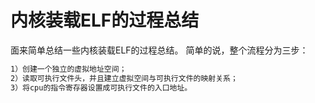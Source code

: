 # 内核装载ELF的过程总结


面来简单总结一些内核装载ELF的过程总结。
简单的说，整个流程分为三步：
```sh
1）创建一个独立的虚拟地址空间；
2）读取可执行文件头，并且建立虚拟空间与可执行文件的映射关系；
3）将cpu的指令寄存器设置成可执行文件的入口地址。
```

